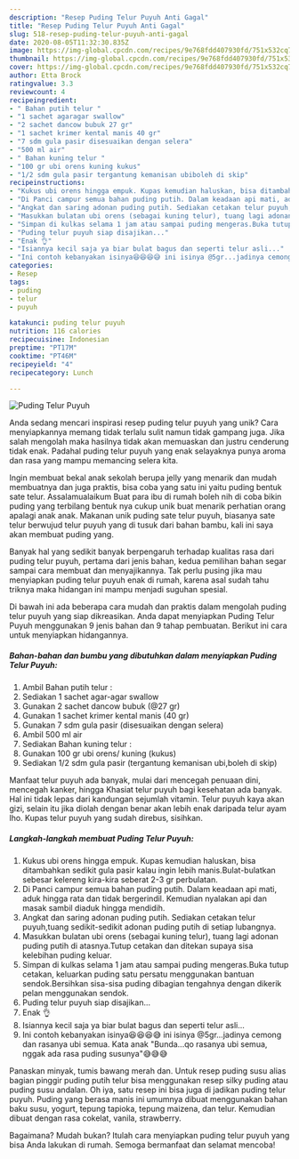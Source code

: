 ```yaml
---
description: "Resep Puding Telur Puyuh Anti Gagal"
title: "Resep Puding Telur Puyuh Anti Gagal"
slug: 518-resep-puding-telur-puyuh-anti-gagal
date: 2020-08-05T11:32:30.835Z
image: https://img-global.cpcdn.com/recipes/9e768fdd407930fd/751x532cq70/puding-telur-puyuh-foto-resep-utama.jpg
thumbnail: https://img-global.cpcdn.com/recipes/9e768fdd407930fd/751x532cq70/puding-telur-puyuh-foto-resep-utama.jpg
cover: https://img-global.cpcdn.com/recipes/9e768fdd407930fd/751x532cq70/puding-telur-puyuh-foto-resep-utama.jpg
author: Etta Brock
ratingvalue: 3.3
reviewcount: 4
recipeingredient:
- " Bahan putih telur "
- "1 sachet agaragar swallow"
- "2 sachet dancow bubuk 27 gr"
- "1 sachet krimer kental manis 40 gr"
- "7 sdm gula pasir disesuaikan dengan selera"
- "500 ml air"
- " Bahan kuning telur "
- "100 gr ubi orens kuning kukus"
- "1/2 sdm gula pasir tergantung kemanisan ubiboleh di skip"
recipeinstructions:
- "Kukus ubi orens hingga empuk. Kupas kemudian haluskan, bisa ditambahkan sedikit gula pasir kalau ingin lebih manis.Bulat-bulatkan sebesar kelereng kira-kira seberat 2-3 gr perbulatan."
- "Di Panci campur semua bahan puding putih. Dalam keadaan api mati, aduk hingga rata dan tidak bergerindil. Kemudian nyalakan api dan masak sambil diaduk hingga mendidih."
- "Angkat dan saring adonan puding putih. Sediakan cetakan telur puyuh,tuang sedikit-sedikit adonan puding putih di setiap lubangnya."
- "Masukkan bulatan ubi orens (sebagai kuning telur), tuang lagi adonan puding putih di atasnya.Tutup cetakan dan ditekan supaya sisa kelebihan puding keluar."
- "Simpan di kulkas selama 1 jam atau sampai puding mengeras.Buka tutup cetakan, keluarkan puding satu persatu menggunakan bantuan sendok.Bersihkan sisa-sisa puding dibagian tengahnya dengan dikerik pelan menggunakan sendok."
- "Puding telur puyuh siap disajikan..."
- "Enak 👌"
- "Isiannya kecil saja ya biar bulat bagus dan seperti telur asli..."
- "Ini contoh kebanyakan isinya😆😆😆😅 ini isinya @5gr...jadinya cemong dan rasanya ubi semua. Kata anak &#34;Bunda...qo rasanya ubi semua, nggak ada rasa puding susunya&#34;😅😅😅"
categories:
- Resep
tags:
- puding
- telur
- puyuh

katakunci: puding telur puyuh 
nutrition: 116 calories
recipecuisine: Indonesian
preptime: "PT17M"
cooktime: "PT46M"
recipeyield: "4"
recipecategory: Lunch

---
```



![Puding Telur Puyuh](https://img-global.cpcdn.com/recipes/9e768fdd407930fd/751x532cq70/puding-telur-puyuh-foto-resep-utama.jpg)

Anda sedang mencari inspirasi resep puding telur puyuh yang unik? Cara menyiapkannya memang tidak terlalu sulit namun tidak gampang juga. Jika salah mengolah maka hasilnya tidak akan memuaskan dan justru cenderung tidak enak. Padahal puding telur puyuh yang enak selayaknya punya aroma dan rasa yang mampu memancing selera kita.

Ingin membuat bekal anak sekolah berupa jelly yang menarik dan mudah membuatnya dan juga praktis, bisa coba yang satu ini yaitu puding bentuk sate telur. Assalamualaikum Buat para ibu di rumah boleh nih di coba bikin puding yang terbilang bentuk nya cukup unik buat menarik perhatian orang apalagi anak anak. Makanan unik puding sate telur puyuh, biasanya sate telur berwujud telur puyuh yang di tusuk dari bahan bambu, kali ini saya akan membuat puding yang.

Banyak hal yang sedikit banyak berpengaruh terhadap kualitas rasa dari puding telur puyuh, pertama dari jenis bahan, kedua pemilihan bahan segar sampai cara membuat dan menyajikannya. Tak perlu pusing jika mau menyiapkan puding telur puyuh enak di rumah, karena asal sudah tahu triknya maka hidangan ini mampu menjadi suguhan spesial.


Di bawah ini ada beberapa cara mudah dan praktis dalam mengolah puding telur puyuh yang siap dikreasikan. Anda dapat menyiapkan Puding Telur Puyuh menggunakan 9 jenis bahan dan 9 tahap pembuatan. Berikut ini cara untuk menyiapkan hidangannya.

<!--inarticleads1-->

##### Bahan-bahan dan bumbu yang dibutuhkan dalam menyiapkan Puding Telur Puyuh:

1. Ambil  Bahan putih telur :
1. Sediakan 1 sachet agar-agar swallow
1. Gunakan 2 sachet dancow bubuk (@27 gr)
1. Gunakan 1 sachet krimer kental manis (40 gr)
1. Gunakan 7 sdm gula pasir (disesuaikan dengan selera)
1. Ambil 500 ml air
1. Sediakan  Bahan kuning telur :
1. Gunakan 100 gr ubi orens/ kuning (kukus)
1. Sediakan 1/2 sdm gula pasir (tergantung kemanisan ubi,boleh di skip)


Manfaat telur puyuh ada banyak, mulai dari mencegah penuaan dini, mencegah kanker, hingga Khasiat telur puyuh bagi kesehatan ada banyak. Hal ini tidak lepas dari kandungan sejumlah vitamin. Telur puyuh kaya akan gizi, selain itu jika diolah dengan benar akan lebih enak daripada telur ayam lho. Kupas telur puyuh yang sudah direbus, sisihkan. 

<!--inarticleads2-->

##### Langkah-langkah membuat Puding Telur Puyuh:

1. Kukus ubi orens hingga empuk. Kupas kemudian haluskan, bisa ditambahkan sedikit gula pasir kalau ingin lebih manis.Bulat-bulatkan sebesar kelereng kira-kira seberat 2-3 gr perbulatan.
1. Di Panci campur semua bahan puding putih. Dalam keadaan api mati, aduk hingga rata dan tidak bergerindil. Kemudian nyalakan api dan masak sambil diaduk hingga mendidih.
1. Angkat dan saring adonan puding putih. Sediakan cetakan telur puyuh,tuang sedikit-sedikit adonan puding putih di setiap lubangnya.
1. Masukkan bulatan ubi orens (sebagai kuning telur), tuang lagi adonan puding putih di atasnya.Tutup cetakan dan ditekan supaya sisa kelebihan puding keluar.
1. Simpan di kulkas selama 1 jam atau sampai puding mengeras.Buka tutup cetakan, keluarkan puding satu persatu menggunakan bantuan sendok.Bersihkan sisa-sisa puding dibagian tengahnya dengan dikerik pelan menggunakan sendok.
1. Puding telur puyuh siap disajikan...
1. Enak 👌
1. Isiannya kecil saja ya biar bulat bagus dan seperti telur asli...
1. Ini contoh kebanyakan isinya😆😆😆😅 ini isinya @5gr...jadinya cemong dan rasanya ubi semua. Kata anak &#34;Bunda...qo rasanya ubi semua, nggak ada rasa puding susunya&#34;😅😅😅


Panaskan minyak, tumis bawang merah dan. Untuk resep puding susu alias bagian pinggir puding putih telur bisa menggunakan resep silky puding atau puding susu andalan. Oh iya, satu resep ini bisa juga di jadikan puding telur puyuh. Puding yang berasa manis ini umumnya dibuat menggunakan bahan baku susu, yogurt, tepung tapioka, tepung maizena, dan telur. Kemudian dibuat dengan rasa cokelat, vanila, strawberry. 

Bagaimana? Mudah bukan? Itulah cara menyiapkan puding telur puyuh yang bisa Anda lakukan di rumah. Semoga bermanfaat dan selamat mencoba!
